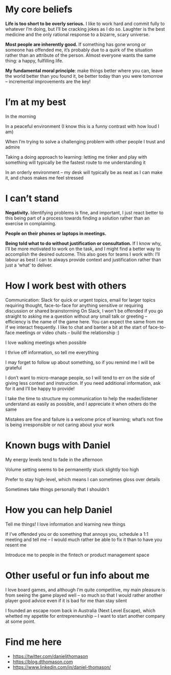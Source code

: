 # My core beliefs
**Life is too short to be overly serious.** I like to work hard and commit fully to whatever I’m doing, but I’ll be cracking jokes as I do so. Laughter is the best medicine and the only rational response to a bizarre, scary universe.

**Most people are inherently good.** If something has gone wrong or someone has offended me, it’s probably due to a quirk of the situation rather than an attribute of the person. Almost everyone wants the same thing: a happy, fulfilling life.

**My fundamental moral principle**: make things better where you can, leave the world better than you found it, be better today than you were tomorrow – incremental improvements are the key!
# I’m at my best
In the morning

In a peaceful environment (I know this is a funny contrast with how loud I am)

When I’m trying to solve a challenging problem with other people I trust and admire

Taking a doing approach to learning: letting me tinker and play with something will typically be the fastest route to me understanding it

In an orderly environment – my desk will typically be as neat as I can make it, and chaos makes me feel stressed
# I can’t stand
**Negativity.** Identifying problems is fine, and important, I just react better to this being part of a process towards finding a solution rather than an exercise in complaining.

**People on their phones or laptops in meetings.**

**Being told what to do without justification or consultation.** If I know why, I’ll be more motivated to work on the task, and I might find a better way to accomplish the desired outcome. This also goes for teams I work with: I’ll labour as best I can to always provide context and justification rather than just a ‘what’ to deliver.
# How I work best with others
Communication: Slack for quick or urgent topics, email for larger topics requiring thought, face-to-face for anything sensitive or requiring discussion or shared brainstorming
On Slack, I won't be offended if you go straight to asking me a question without any small talk or greeting – efficiency is the name of the game here. You can expect the same from me if we interact frequently.
        I like to chat and banter a bit at the start of face-to-face meetings or video chats – build the relationship :)

I love walking meetings when possible

I thrive off information, so tell me everything

I may forget to follow up about something, so if you remind me I will be grateful

I don’t want to micro-manage people, so I will tend to err on the side of giving less context and instruction. If you need additional information, ask for it and I’ll be happy to provide!

I take the time to structure my communication to help the reader/listener understand as easily as possible, and I appreciate it when others do the same

Mistakes are fine and failure is a welcome price of learning; what’s not fine is being irresponsible or not caring about your work
# Known bugs with Daniel
My energy levels tend to fade in the afternoon

Volume setting seems to be permanently stuck slightly too high

Prefer to stay high-level, which means I can sometimes gloss over details

Sometimes take things personally that I shouldn't
# How you can help Daniel
Tell me things! I love information and learning new things

If I’ve offended you or do something that annoys you, schedule a 1:1 meeting and tell me – I would much rather be able to fix it than to have you resent me

Introduce me to people in the fintech or product management space
# Other useful or fun info about me
I love board games, and although I’m quite competitive, my main pleasure is from seeing the game played well – so much so that I would rather another player good advice even if it is bad for me than stay silent

I founded an escape room back in Australia (Next Level Escape), which whetted my appetite for entrepreneurship – I want to start another company at some point.
# Find me here
* https://twitter.com/danieljthomason
* https://blog.dthomason.com
* https://www.linkedin.com/in/daniel-thomason/
